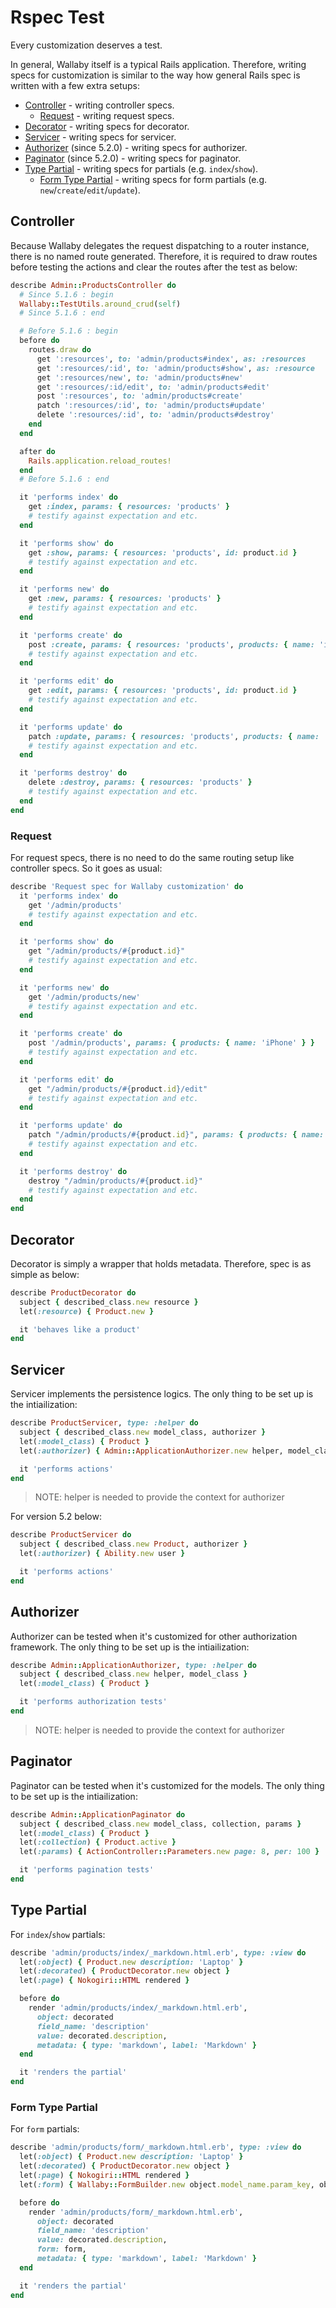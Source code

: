 # Rspec Test

Every customization deserves a test.

In general, Wallaby itself is a typical Rails application. Therefore, writing specs for customization is similar to the way how general Rails spec is written with a few extra setups:

- [Controller](#controller) - writing controller specs.
  - [Request](#request) - writing request specs.
- [Decorator](#decorator) - writing specs for decorator.
- [Servicer](#servicer) - writing specs for servicer.
- [Authorizer](#authorizer) (since 5.2.0) - writing specs for authorizer.
- [Paginator](#paginator) (since 5.2.0) - writing specs for paginator.
- [Type Partial](#type-partial) - writing specs for partials (e.g. `index`/`show`).
  - [Form Type Partial](#form-type-partial) - writing specs for form partials (e.g. `new`/`create`/`edit`/`update`).

## Controller

Because Wallaby delegates the request dispatching to a router instance, there is no named route generated. Therefore, it is required to draw routes before testing the actions and clear the routes after the test as below:

```ruby
describe Admin::ProductsController do
  # Since 5.1.6 : begin
  Wallaby::TestUtils.around_crud(self)
  # Since 5.1.6 : end

  # Before 5.1.6 : begin
  before do
    routes.draw do
      get ':resources', to: 'admin/products#index', as: :resources
      get ':resources/:id', to: 'admin/products#show', as: :resource
      get ':resources/new', to: 'admin/products#new'
      get ':resources/:id/edit', to: 'admin/products#edit'
      post ':resources', to: 'admin/products#create'
      patch ':resources/:id', to: 'admin/products#update'
      delete ':resources/:id', to: 'admin/products#destroy'
    end
  end

  after do
    Rails.application.reload_routes!
  end
  # Before 5.1.6 : end

  it 'performs index' do
    get :index, params: { resources: 'products' }
    # testify against expectation and etc.
  end

  it 'performs show' do
    get :show, params: { resources: 'products', id: product.id }
    # testify against expectation and etc.
  end

  it 'performs new' do
    get :new, params: { resources: 'products' }
    # testify against expectation and etc.
  end

  it 'performs create' do
    post :create, params: { resources: 'products', products: { name: 'iPhone' } }
    # testify against expectation and etc.
  end

  it 'performs edit' do
    get :edit, params: { resources: 'products', id: product.id }
    # testify against expectation and etc.
  end

  it 'performs update' do
    patch :update, params: { resources: 'products', products: { name: 'iPhone' } }
    # testify against expectation and etc.
  end

  it 'performs destroy' do
    delete :destroy, params: { resources: 'products' }
    # testify against expectation and etc.
  end
end
```

### Request

For request specs, there is no need to do the same routing setup like controller specs. So it goes as usual:

```ruby
describe 'Request spec for Wallaby customization' do
  it 'performs index' do
    get '/admin/products'
    # testify against expectation and etc.
  end

  it 'performs show' do
    get "/admin/products/#{product.id}"
    # testify against expectation and etc.
  end

  it 'performs new' do
    get '/admin/products/new'
    # testify against expectation and etc.
  end

  it 'performs create' do
    post '/admin/products', params: { products: { name: 'iPhone' } }
    # testify against expectation and etc.
  end

  it 'performs edit' do
    get "/admin/products/#{product.id}/edit"
    # testify against expectation and etc.
  end

  it 'performs update' do
    patch "/admin/products/#{product.id}", params: { products: { name: 'iPhone' } }
    # testify against expectation and etc.
  end

  it 'performs destroy' do
    destroy "/admin/products/#{product.id}"
    # testify against expectation and etc.
  end
end
```

## Decorator

Decorator is simply a wrapper that holds metadata. Therefore, spec is as simple as below:

```ruby
describe ProductDecorator do
  subject { described_class.new resource }
  let(:resource) { Product.new }

  it 'behaves like a product'
end
```

## Servicer

Servicer implements the persistence logics. The only thing to be set up is the intiailization:

```ruby
describe ProductServicer, type: :helper do
  subject { described_class.new model_class, authorizer }
  let(:model_class) { Product }
  let(:authorizer) { Admin::ApplicationAuthorizer.new helper, model_class }

  it 'performs actions'
end
```

> NOTE: helper is needed to provide the context for authorizer

For version 5.2 below:

```ruby
describe ProductServicer do
  subject { described_class.new Product, authorizer }
  let(:authorizer) { Ability.new user }

  it 'performs actions'
end
```

## Authorizer

Authorizer can be tested when it's customized for other authorization framework. The only thing to be set up is the intiailization:

```ruby
describe Admin::ApplicationAuthorizer, type: :helper do
  subject { described_class.new helper, model_class }
  let(:model_class) { Product }

  it 'performs authorization tests'
end
```

> NOTE: helper is needed to provide the context for authorizer

## Paginator

Paginator can be tested when it's customized for the models. The only thing to be set up is the intiailization:

```ruby
describe Admin::ApplicationPaginator do
  subject { described_class.new model_class, collection, params }
  let(:model_class) { Product }
  let(:collection) { Product.active }
  let(:params) { ActionController::Parameters.new page: 8, per: 100 }

  it 'performs pagination tests'
end
```

## Type Partial

For `index`/`show` partials:

```ruby
describe 'admin/products/index/_markdown.html.erb', type: :view do
  let(:object) { Product.new description: 'Laptop' }
  let(:decorated) { ProductDecorator.new object }
  let(:page) { Nokogiri::HTML rendered }

  before do
    render 'admin/products/index/_markdown.html.erb',
      object: decorated
      field_name: 'description'
      value: decorated.description,
      metadata: { type: 'markdown', label: 'Markdown' }
  end

  it 'renders the partial'
end
```

### Form Type Partial

For `form` partials:

```ruby
describe 'admin/products/form/_markdown.html.erb', type: :view do
  let(:object) { Product.new description: 'Laptop' }
  let(:decorated) { ProductDecorator.new object }
  let(:page) { Nokogiri::HTML rendered }
  let(:form) { Wallaby::FormBuilder.new object.model_name.param_key, object, view, {} }

  before do
    render 'admin/products/form/_markdown.html.erb',
      object: decorated
      field_name: 'description'
      value: decorated.description,
      form: form,
      metadata: { type: 'markdown', label: 'Markdown' }
  end

  it 'renders the partial'
end
```
